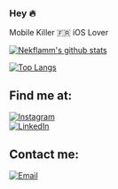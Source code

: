 ### Hey 🔥

Mobile Killer 🇫🇷 iOS Lover

[![Nekflamm's github stats](https://github-readme-stats.vercel.app/api?username=nekflamm&count_private=true&show_icons=true&theme=dark)](https://github.com/nekflamm/github-readme-stats)

[![Top Langs](https://github-readme-stats.vercel.app/api/top-langs/?username=nekflamm&theme=dark&langs_count=3&layout=compact)](https://github.com/nekflamm/github-readme-stats)


## Find me at:
[![Instagram](https://img.shields.io/badge/Instagram-@nekflamm-E4405F?style=for-the-badge&logo=instagram&logoColor=white&labelColor=101010)](https://instagram.com/nekflamm)
</br>
[![LinkedIn](https://img.shields.io/badge/LinkedIn-@Kevin-Empociello-0077B5?style=for-the-badge&logo=linkedin&logoColor=white&labelColor=101010)](https://www.linkedin.com/in/kévin-empociello-🔥-530a8bb2/)


## Contact me:
[![Email](https://img.shields.io/badge/kevin@nekkar.space-my_personal_email-EC5252?style=for-the-badge&logo=gmail&logoColor=white&labelColor=101010)](mailto:kevin@nekkar.space)

<!--
**nekflamm/nekflamm** is a ✨ _special_ ✨ repository because its `README.md` (this file) appears on your GitHub profile.

Here are some ideas to get you started:

- 🔭 I’m currently working on ...
- 🌱 I’m currently learning ...
- 👯 I’m looking to collaborate on ...
- 🤔 I’m looking for help with ...
- 💬 Ask me about ...
- 📫 How to reach me: ...
- 😄 Pronouns: ...
- ⚡ Fun fact: ...
-->
